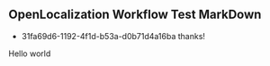 ## OpenLocalization Workflow Test MarkDown
* 31fa69d6-1192-4f1d-b53a-d0b71d4a16ba 
thanks!

Hello world